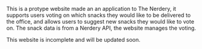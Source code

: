 This is a protype website made an an application to The Nerdery, it supports users voting on which snacks they would like to be delivered to the office, and allows users to suggest new snacks they would like to vote on. The snack data is from a Nerdery API, the website manages the voting. 

This website is incomplete and will be updated soon.
